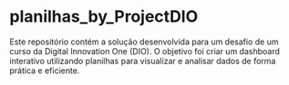 # planilhas_by_ProjectDIO
Este repositório contém a solução desenvolvida para um desafio de um curso da Digital Innovation One (DIO). O objetivo foi criar um dashboard interativo utilizando planilhas para visualizar e analisar dados de forma prática e eficiente.
